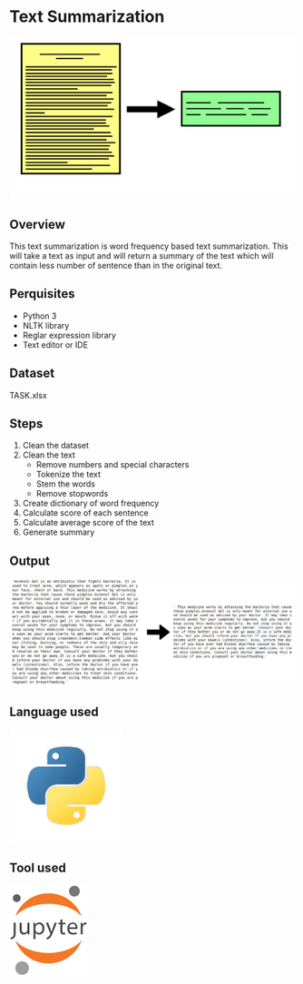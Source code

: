 # Text Summarization
![](images/text_summarization.png)

## Overview
This text summarization is word frequency based text summarization. This will take a text as input and will return a summary of the text which will contain less number of sentence than in the original text. 

## Perquisites
* Python 3
* NLTK library
* Reglar expression library
* Text editor or IDE

## Dataset
TASK.xlsx

## Steps
1. Clean the dataset
2. Clean the text
    * Remove numbers and special characters
    * Tokenize the text
    * Stem the words
    * Remove stopwords
3. Create dictionary of word frequency
4. Calculate score of each sentence
5. Calculate average score of the text
6. Generate summary

## Output
![](images/output.jpg)

## Language used
![](images/python.jpeg)

## Tool used
![](images/jupyter.png)

